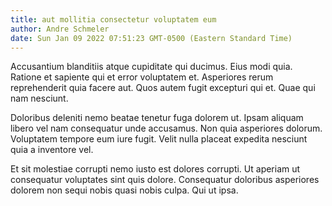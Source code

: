 ```yaml
---
title: aut mollitia consectetur voluptatem eum
author: Andre Schmeler
date: Sun Jan 09 2022 07:51:23 GMT-0500 (Eastern Standard Time)
---
```

Accusantium blanditiis atque cupiditate qui ducimus. Eius modi quia. Ratione et sapiente qui et error voluptatem et. Asperiores rerum reprehenderit quia facere aut. Quos autem fugit excepturi qui et. Quae qui nam nesciunt.

 Doloribus deleniti nemo beatae tenetur fuga dolorem ut. Ipsam aliquam libero vel nam consequatur unde accusamus. Non quia asperiores dolorum. Voluptatem tempore eum iure fugit. Velit nulla placeat expedita nesciunt quia a inventore vel.

 Et sit molestiae corrupti nemo iusto est dolores corrupti. Ut aperiam ut consequatur voluptates sint quis dolore. Consequatur doloribus asperiores dolorem non sequi nobis quasi nobis culpa. Qui ut ipsa.